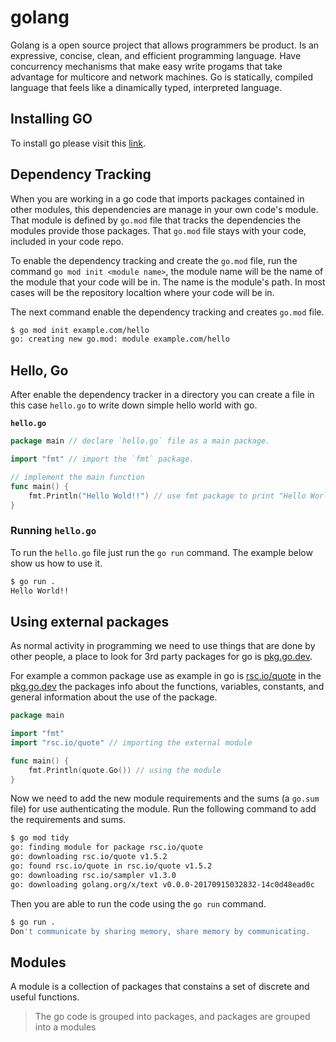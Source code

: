 # golang #

Golang is a open source project that allows programmers be product. Is an expressive, 
concise, clean, and efficient programming language. Have concurrency mechanisms that make
easy write progams that take advantage for multicore and network machines. Go is statically,
compiled language that feels like a dinamically typed, interpreted language.

## Installing GO ##

To install go please visit this [link](https://golang.org/doc/install).

## Dependency Tracking ##

When you are working in a go code that imports packages contained in other modules, this dependencies
are manage in your own code's module. That module is defined by `go.mod` file that tracks the dependencies
the modules provide those packages. That `go.mod` file stays with your code, included in your code repo.

To enable  the dependency tracking and create the `go.mod` file, run the command `go mod init <module name>`,
the module name will be the name of the module that your code will be in. The name is the module's path.
In most cases will be the repository localtion where your code will be in.

The next command enable the dependency tracking and creates `go.mod` file.

```bash
$ go mod init example.com/hello
go: creating new go.mod: module example.com/hello
```

## Hello, Go ##

After enable the dependency tracker in a directory you can create a file in this case `hello.go`
to write down simple hello world with go.

**`hello.go`**
```go
package main // declare `hello.go` file as a main package.

import "fmt" // import the `fmt` package.

// implement the main function
func main() {
	fmt.Println("Hello Wold!!") // use fmt package to print "Hello World!!" to the console.
}
```

### Running `hello.go` ###

To run the `hello.go` file just run the `go run` command. The example below show us how to use it.

```bash
$ go run .
Hello World!!
```

## Using external packages ##

As normal activity in programming we need to use things that are done by other people, a place
to look for 3rd party packages for go is [pkg.go.dev](https://pkg.go.dev).

For example a common package use as example in go is [rsc.io/quote](https://pkg.go.dev/rsc.io/quote) 
in the [pkg.go.dev](https://pkg.go.dev) the packages info about the functions, variables, constants,
and general information about the use of the package.

```go
package main

import "fmt"
import "rsc.io/quote" // importing the external module

func main() {
	fmt.Println(quote.Go()) // using the module
}
```

Now we need to add the new module requirements and the sums (a `go.sum` file) for use authenticating
the module. Run the following command to add the requirements and sums.

```bash
$ go mod tidy
go: finding module for package rsc.io/quote
go: downloading rsc.io/quote v1.5.2
go: found rsc.io/quote in rsc.io/quote v1.5.2
go: downloading rsc.io/sampler v1.3.0
go: downloading golang.org/x/text v0.0.0-20170915032832-14c0d48ead0c
```

Then you are able to run the code using the `go run` command.

```bash
$ go run .
Don't communicate by sharing memory, share memory by communicating.
```

## Modules ##

A module is a collection of packages that constains a set of discrete and useful functions.

> The go code is grouped into packages, and packages are grouped into a modules

